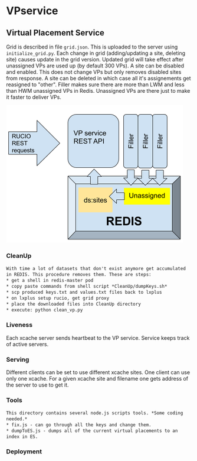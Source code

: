# VPservice
## Virtual Placement Service

Grid is described in file ```grid.json```. 
This is uploaded to the server using ```initialize_grid.py```. 
Each change in grid (adding/updating a site, deleting site) causes update in the grid version. Updated grid will take effect after unassigned VPs are used up (by default 300 VPs).
A site can be disabled and enabled. This does not change VPs but only removes disabled sites from response.
A site can be deleted in which case all it's assignements get reasigned to "other".
Filler makes sure there are more than LWM and less than HWM unassigned VPs in Redis. Unassigned VPs are there just to make it faster to deliver VPs. 

![VPservice schema](VP_service_schema.png)

### CleanUp
    With time a lot of datasets that don't exist anymore get accumulated in REDIS. This procedure removes them. These are steps: 
    * get a shell in redis-master pod
    * copy paste commands from shell script *CleanUp/dumpKeys.sh*
    * scp produced keys.txt and values.txt files back to lxplus
    * on lxplus setup rucio, get grid proxy
    * place the downloaded files into CleanUp directory
    * execute: python clean_vp.py

### Liveness

Each xcache server sends heartbeat to the VP service. Service keeps track of active servers. 

### Serving

Different clients can be set to use different xcache sites. One client can use only one xcache. 
For a given xcache site and filename one gets address of the server to use to get it.

### Tools 
    This directory contains several node.js scripts tools. *Some coding needed.*
    * fix.js - can go through all the keys and change them. 
    * dumpToES.js - dumps all of the current virtual placements to an index in ES.

### Deployment

